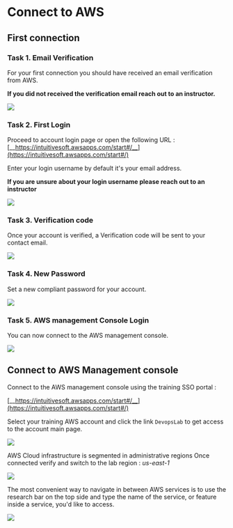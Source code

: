 # Connect to AWS 

## First connection

### Task 1. Email Verification
   
For your first connection you should have received an email verification from AWS. 

**If you did not received the verification email reach out to an instructor.**

![](images/0verify.png)

### Task 2. First Login

Proceed to account login page or open the following URL  :
[__https://intuitivesoft.awsapps.com/start#/__](https://intuitivesoft.awsapps.com/start#/)


Enter your login username by default it's your email address. 

**If you are unsure about your login username please reach out to an instructor**

![](images/signin.png)

### Task 3. Verification code

Once your account is verified, a Verification code will be sent to your contact email.

![](images/1verification.png)

### Task 4. New Password

Set a new compliant password for your account.

![](images/2password.png)

### Task 5. AWS management Console Login

You can now connect to the AWS management console.

![](images/3login.png)


## Connect to AWS Management console

Connect to the AWS management console using the training SSO portal : 

 [__https://intuitivesoft.awsapps.com/start#/__](https://intuitivesoft.awsapps.com/start#/)

Select your training AWS account and click the link  `DevopsLab` to get access to the account main page.

![](images/aws_login.png)

AWS Cloud infrastructure is segmented in administrative regions
Once connected verify and switch to the lab region : *us-east-1*

![](images/console_region.png)

The most convenient way to navigate in between AWS services is to use the research bar on the top side and type the name of the service, or feature inside a service, you'd like to access.

![](images/aws_web_console.png)
